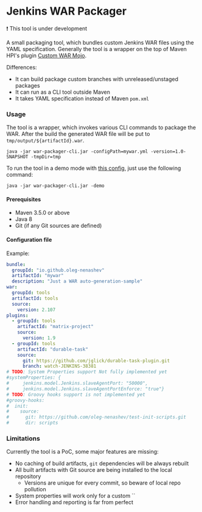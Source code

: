 Jenkins WAR Packager
===

:exclamation: This tool is under development

A small packaging tool, which bundles custom Jenkins WAR files using the YAML specification.
Generally the tool is a wrapper on the top of Maven HPI's plugin 
[Custom WAR Mojo](https://jenkinsci.github.io/maven-hpi-plugin/custom-war-mojo.html).

Differences:

* It can build package custom branches with unreleased/unstaged packages
* It can run as a CLI tool outside Maven
* It takes YAML specification instead of Maven `pom.xml`

### Usage

The tool is a wrapper, which invokes various CLI commands to package the WAR. After the build the generated WAR file will be put to `tmp/output/${artifactId}.war`.

```shell
java -jar war-packager-cli.jar -configPath=mywar.yml -version=1.0-SNAPSHOT -tmpDir=tmp
```

To run the tool in a demo mode with [this config](./war-packager-cli/src/main/resources/io/jenkins/tools/warpackager/cli/config/sample.yml), just use the following command:

```shell
java -jar war-packager-cli.jar -demo
```

#### Prerequisites

* Maven 3.5.0 or above
* Java 8
* Git (if any Git sources are defined)

#### Configuration file

Example:

```yaml
bundle:
  groupId: "io.github.oleg-nenashev"
  artifactId: "mywar"
  description: "Just a WAR auto-generation-sample"
war:
  groupId: tools
  artifactId: tools
  source:
    version: 2.107
plugins:
  - groupId: tools
    artifactId: "matrix-project"
    source:
      version: 1.9
  - groupId: tools
    artifactId: "durable-task"
    source:
      git: https://github.com/jglick/durable-task-plugin.git
      branch: watch-JENKINS-38381
# TODO: System Properties support Not fully implemented yet
#systemProperties: {
#     jenkins.model.Jenkins.slaveAgentPort: "50000",
#     jenkins.model.Jenkins.slaveAgentPortEnforce: "true"}
# TODO: Groovy hooks support is not implemented yet
#groovy-hooks:
#  init:
#    source: 
#      git: https://github.com/oleg-nenashev/test-init-scripts.git
#      dir: scripts
```

### Limitations

Currently the tool is a PoC, some major features are missing:

* No caching of build artifacts, `git` dependencies will be always rebuilt
* All built artifacts with Git source are being installed to the local repository
  * Versions are unique for every commit, so beware of local repo pollution
* System properties will work only for a custom ``
* Error handling and reporting is far from perfect
